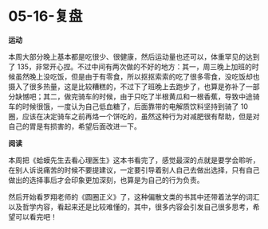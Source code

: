 # 05-16-复盘


**运动**

本周大部分晚上基本都是吃很少、很健康，然后运动量也还可以，体重罕见的达到了 135，非常开心捏。不过中间有两次做的不好的地方：其一，周三晚上加班的时候虽然晚上没吃饭，但是由于有零食，所以抠抠索索的吃了很多零食，没吃饭却也摄入了很多热量，这是比较糟糕的，不过下了班晚上去跑步了，也算是弥补了一部分缺憾吧；其二，做完骑车的时候，由于只吃了半根黄瓜和一根香蕉，导致中途骑车的时候很饿，一度认为自己低血糖了，后面靠带的电解质饮料坚持到骑了 10 圈，应该在决定骑车之前再烙一个饼吃的，虽然这种行为对减肥很有帮助，但是对自己的胃是有损害的，希望后面改进一下。

**阅读**

本周把《蛤蟆先生去看心理医生》这本书看完了，感觉最深的点就是要学会聆听，在别人诉说痛苦的时候不要提建议，一定要引导着别人自己去做出选择，只有自己做出的选择事后才会印象更加深刻，也算是为自己的行为负责。

然后开始看罗翔老师的《圆圈正义》了，这种偏散文类的书其中还带着法学的词汇以及哲学内容，看起来还是比较难懂的，其中，很多内容会引发自己很多思考，希望可以看完吧！
